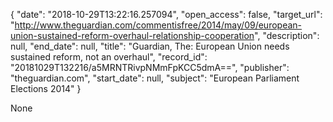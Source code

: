 {
  "date": "2018-10-29T13:22:16.257094", 
  "open_access": false, 
  "target_url": "http://www.theguardian.com/commentisfree/2014/may/09/european-union-sustained-reform-overhaul-relationship-cooperation", 
  "description": null, 
  "end_date": null, 
  "title": "Guardian, The: European Union needs sustained reform, not an overhaul", 
  "record_id": "20181029T132216/a5MRNTRivpNMmFpKCC5dmA==", 
  "publisher": "theguardian.com", 
  "start_date": null, 
  "subject": "European Parliament Elections 2014"
}

None